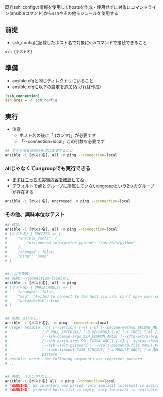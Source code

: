 既存ssh_configの情報を使用してhostsを作成・使用せずに対象にコマンドライン(ansibleコマンド)からsshやその他モジュールを使用する

## 前提
- ssh_configに記載したホスト名で対象にsshコマンドで接続できること
```sh
ssh {ホスト名}
```


## 準備
- ansible.cfgと同じディレクトリにいること
- ansible.cfgに以下の設定を追加(なければ作成)
```cfg
[ssh_connection]
ssh_args = -F ssh_config
```


## 実行
- 注意
  - ホスト名の後に「,(カンマ)」が必要です
  - 「--connection=local」この引数も必要です
```sh
## ホスト名を任意のものに変更すること　
ansible -i {ホスト名}, all -m ping --connection=local
```

### allじゃなくてungroupでも実行できる
- [まずはこっちの実験内容を確認してね](https://github.com/supleiades/til/blob/master/ansible/hosts%E3%83%95%E3%82%A1%E3%82%A4%E3%83%AB%E3%81%AE%E8%AA%AD%E3%81%BF%E8%BE%BC%E3%81%BF%E7%A2%BA%E8%AA%8D.md#%E5%AE%9F%E9%A8%93)
- デフォルトでallとグループに所属していないungroupという2つのグループが存在する
```sh
ansible -i {ホスト名}, ungrouped -m ping --connection=local
```

### その他、興味本位なテスト
```sh
## 成功:
ansible -i {ホスト名}, all -m ping --connection=local 
# {ホスト名} | SUCCESS => {
#     "ansible_facts": {
#         "discovered_interpreter_python": "/usr/bin/python"
#     },
#     "changed": false,
#     "ping": "pong"
# }


## -以下失敗-----------------------------------------------------
## 失敗: --connection=localなし
ansible -i {ホスト名}, all -m ping                   
# {ホスト名} | UNREACHABLE! => {
#     "changed": false,
#     "msg": "Failed to connect to the host via ssh: Can't open user config file ssh_config: No such file or directory",
#     "unreachable": true
# }


## 失敗: allなし
ansible -i {ホスト名}, -m ping --connection=local 
# usage: ansible [-h] [--version] [-v] [-b] [--become-method BECOME_METHOD] [--become-user BECOME_USER] [-K] [-i INVENTORY] [--list-hosts] [-l SUBSET]
#                [-P POLL_INTERVAL] [-B SECONDS] [-o] [-t TREE] [-k] [--private-key PRIVATE_KEY_FILE] [-u REMOTE_USER] [-c CONNECTION] [-T TIMEOUT]
#                [--ssh-common-args SSH_COMMON_ARGS] [--sftp-extra-args SFTP_EXTRA_ARGS] [--scp-extra-args SCP_EXTRA_ARGS]
#                [--ssh-extra-args SSH_EXTRA_ARGS] [-C] [--syntax-check] [-D] [-e EXTRA_VARS] [--vault-id VAULT_IDS]
#                [--ask-vault-password | --vault-password-file VAULT_PASSWORD_FILES] [-f FORKS] [-M MODULE_PATH] [--playbook-dir BASEDIR]
#                [--task-timeout TASK_TIMEOUT] [-a MODULE_ARGS] [-m MODULE_NAME]
#                pattern
# ansible: error: the following arguments are required: pattern
# ...


## 失敗: ,(カンマ)なし
ansible -i {ホスト名} all -m ping --connection=local
# [WARNING]: No inventory was parsed, only implicit localhost is available
# [WARNING]: provided hosts list is empty, only localhost is available. Note that the implicit localhost does not match 'all'
```
